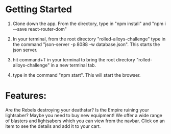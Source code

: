 
# Getting Started
1) Clone down the app. From the directory, type in "npm install" and "npm i --save react-router-dom"

2) In your terminal, from the root directory "rolled-alloys-challenge" type in the command "json-server -p 8088 -w database.json". This starts the json server. 

3) hit command+T in your terminal to bring the root directory "rolled-alloys-challenge" in a new terminal tab. 

4) type in the command "npm start". This will start the browser.

# Features:

Are the Rebels destroying your deathstar? Is the Empire ruining your lightsaber? Maybe you need to buy new equipment!
We offer a wide range of blasters and lightsabers which you can view from the navbar. 
Click on an item to see the details and add it to your cart.



